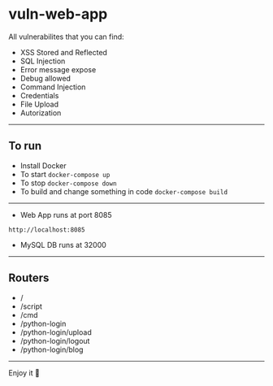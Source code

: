 # vuln-web-app

All vulnerabilites that you can find:

- XSS Stored and Reflected
- SQL Injection
- Error message expose
- Debug allowed 
- Command Injection
- Credentials
- File Upload
- Autorization

----

## To run
- Install Docker
- To start ```docker-compose up```
- To stop ```docker-compose down```
- To build and change something in code ```docker-compose build```

----
- Web App runs at port 8085

```http://localhost:8085```

- MySQL DB runs at 32000

---
## Routers

- /
- /script
- /cmd
- /python-login
- /python-login/upload
- /python-login/logout
- /python-login/blog

---

Enjoy it 💜
